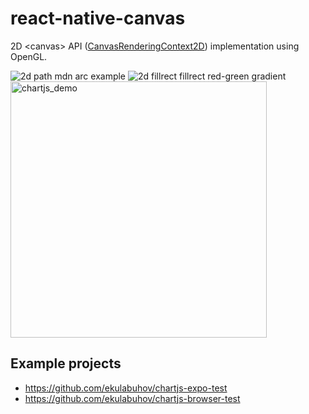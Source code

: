 # react-native-canvas
2D \<canvas\> API ([CanvasRenderingContext2D](https://developer.mozilla.org/en-US/docs/Web/API/CanvasRenderingContext2D)) implementation using OpenGL.

![2d path mdn arc example](https://user-images.githubusercontent.com/4452263/27204452-f650f892-5233-11e7-9da6-528125502440.png)
![2d fillrect fillrect red-green gradient](https://user-images.githubusercontent.com/4452263/27204453-f6516c6e-5233-11e7-9a14-9f3798a3ff58.png)
<img width="410" alt="chartjs_demo" src="https://user-images.githubusercontent.com/4452263/27204454-f659a172-5233-11e7-9f44-9a1d97aa43c0.png">

## Example projects
* https://github.com/ekulabuhov/chartjs-expo-test
* https://github.com/ekulabuhov/chartjs-browser-test
